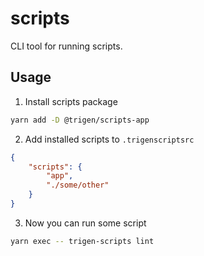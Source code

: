 # scripts

CLI tool for running scripts.

## Usage

1. Install scripts package

```bash
yarn add -D @trigen/scripts-app
```

2. Add installed scripts to `.trigenscriptsrc`

```json
{
    "scripts": {
        "app",
        "./some/other"
    }
}
```

3. Now you can run some script

```bash
yarn exec -- trigen-scripts lint
```
